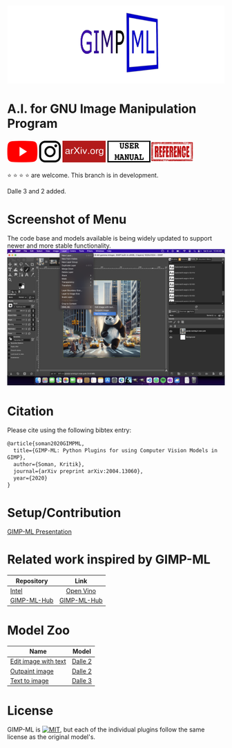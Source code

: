 <img src="https://github.com/kritiksoman/tmp/blob/master/cover.png" width="1280" height="180"> <br>
# A.I. for GNU Image Manipulation Program
### [<img src="https://github.com/kritiksoman/tmp/blob/master/yt.png" width="70" height="50">](https://www.youtube.com/channel/UCzZn99R6Zh0ttGqvZieT4zw) [<img src="https://github.com/kritiksoman/tmp/blob/master/inst.png" width="50" height="50">](https://www.instagram.com/explore/tags/gimpml/) [<img src="https://github.com/kritiksoman/tmp/blob/master/arxiv.png" width="100" height="50">](https://arxiv.org/abs/2004.13060) [<img src="https://github.com/kritiksoman/tmp/blob/master/manual.png" width="100" height="50">](https://github.com/kritiksoman/GIMP-ML/blob/master/docs/MANUAL.md)[<img src="https://github.com/kritiksoman/tmp/blob/master/ref.png" width="100" height="50">](https://github.com/kritiksoman/GIMP-ML/blob/master/docs/REFERENCES.md) <br>
 
:star: :star: :star: :star: are welcome. This branch is in development.<br>

Dalle 3 and 2 added. <br>


# Screenshot of Menu
The code base and models available is being widely updated to support newer and more stable functionality.
![image1](https://github.com/kritiksoman/tmp/blob/master/screenshot8jun.png)



# Citation
Please cite using the following bibtex entry:

```
@article{soman2020GIMPML,
  title={GIMP-ML: Python Plugins for using Computer Vision Models in GIMP},
  author={Soman, Kritik},
  journal={arXiv preprint arXiv:2004.13060},
  year={2020}
}
```

# Setup/Contribution
[GIMP-ML Presentation](https://github.com/kritiksoman/tmp/blob/master/GIMP-ML%20Presentation.pdf)


# Related work inspired by GIMP-ML
| Repository | Link | 
| ------------- |:-------------:| 
| [Intel](https://github.com/intel/openvino-ai-plugins-gimp) | [Open Vino](https://github.com/intel/openvino-ai-plugins-gimp) | 
| [GIMP-ML-Hub](https://github.com/valgur/GIMP-ML-Hub) | [GIMP-ML-Hub](https://github.com/valgur/GIMP-ML-Hub) |


# Model Zoo
| Name | Model | 
| ------------- |:-------------:| 
| [Edit image with text](https://openai.com/index/dall-e-2/) | [Dalle 2](https://openai.com/index/dall-e-2/) | 
| [Outpaint image](https://openai.com/index/dall-e-2/) | [Dalle 2](https://openai.com/index/dall-e-2/) |
| [Text to image](https://openai.com/index/dall-e-3/) | [Dalle 3](https://openai.com/index/dall-e-3/) | 


# License
GIMP-ML is  [![MIT](https://img.shields.io/badge/license-MIT-brightgreen.svg)](https://github.com/kritiksoman/GIMP-ML/blob/master/LICENSE.md), but each of the individual plugins follow the same license as the original model's.
